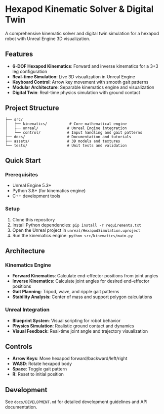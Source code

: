 # Hexapod Kinematic Solver & Digital Twin

A comprehensive kinematic solver and digital twin simulation for a hexapod robot with Unreal Engine 3D visualization.

## Features

- **6-DOF Hexapod Kinematics**: Forward and inverse kinematics for a 3+3 leg configuration
- **Real-time Simulation**: Live 3D visualization in Unreal Engine
- **Keyboard Control**: Arrow key movement with smooth gait patterns
- **Modular Architecture**: Separable kinematics engine and visualization
- **Digital Twin**: Real-time physics simulation with ground contact

## Project Structure

```
├── src/
│   ├── kinematics/          # Core mathematical engine
│   ├── unreal/             # Unreal Engine integration
│   └── control/            # Input handling and gait patterns
├── docs/                   # Documentation and tutorials
├── assets/                 # 3D models and textures
└── tests/                  # Unit tests and validation
```

## Quick Start

### Prerequisites
- Unreal Engine 5.3+ 
- Python 3.8+ (for kinematics engine)
- C++ development tools

### Setup
1. Clone this repository
2. Install Python dependencies: `pip install -r requirements.txt`
3. Open the Unreal project in `unreal/HexapodSimulation.uproject`
4. Run the kinematics engine: `python src/kinematics/main.py`

## Architecture

### Kinematics Engine
- **Forward Kinematics**: Calculate end-effector positions from joint angles
- **Inverse Kinematics**: Calculate joint angles for desired end-effector positions
- **Gait Planning**: Tripod, wave, and ripple gait patterns
- **Stability Analysis**: Center of mass and support polygon calculations

### Unreal Integration
- **Blueprint System**: Visual scripting for robot behavior
- **Physics Simulation**: Realistic ground contact and dynamics
- **Visual Feedback**: Real-time joint angle and trajectory visualization

## Controls

- **Arrow Keys**: Move hexapod forward/backward/left/right
- **WASD**: Rotate hexapod body
- **Space**: Toggle gait pattern
- **R**: Reset to initial position

## Development

See `docs/DEVELOPMENT.md` for detailed development guidelines and API documentation.

